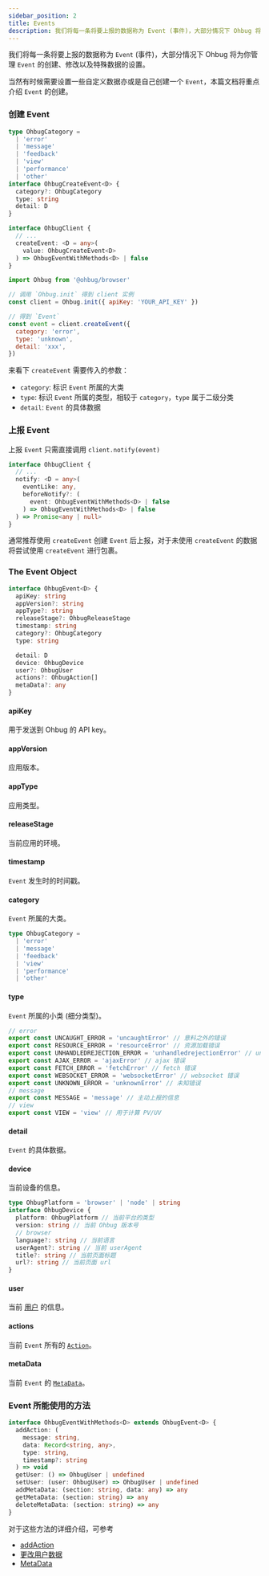 ```yaml
---
sidebar_position: 2
title: Events
description: 我们将每一条将要上报的数据称为 Event (事件)，大部分情况下 Ohbug 将为你管理 Event 的创建、修改以及特殊数据的设置。
---
```


我们将每一条将要上报的数据称为 `Event` (事件)，大部分情况下 Ohbug 将为你管理 `Event` 的创建、修改以及特殊数据的设置。

当然有时候需要设置一些自定义数据亦或是自己创建一个 `Event`，本篇文档将重点介绍 `Event` 的创建。

### 创建 Event

```typescript
type OhbugCategory =
  | 'error'
  | 'message'
  | 'feedback'
  | 'view'
  | 'performance'
  | 'other'
interface OhbugCreateEvent<D> {
  category?: OhbugCategory
  type: string
  detail: D
}

interface OhbugClient {
  // ...
  createEvent: <D = any>(
    value: OhbugCreateEvent<D>
  ) => OhbugEventWithMethods<D> | false
}
```

```javascript
import Ohbug from '@ohbug/browser'

// 调用 `Ohbug.init` 得到 client 实例
const client = Ohbug.init({ apiKey: 'YOUR_API_KEY' })

// 得到 `Event`
const event = client.createEvent({
  category: 'error',
  type: 'unknown',
  detail: 'xxx',
})
```

来看下 `createEvent` 需要传入的参数：

- `category`: 标识 `Event` 所属的大类
- `type`: 标识 `Event` 所属的类型，相较于 `category`，`type` 属于二级分类
- `detail`: `Event` 的具体数据

### 上报 Event

上报 `Event` 只需直接调用 `client.notify(event)`

```typescript
interface OhbugClient {
  // ...
  notify: <D = any>(
    eventLike: any,
    beforeNotify?: (
      event: OhbugEventWithMethods<D> | false
    ) => OhbugEventWithMethods<D> | false
  ) => Promise<any | null>
}
```

通常推荐使用 `createEvent` 创建 `Event` 后上报，对于未使用 `createEvent` 的数据将尝试使用 `createEvent` 进行包裹。

### The Event Object

```typescript
interface OhbugEvent<D> {
  apiKey: string
  appVersion?: string
  appType?: string
  releaseStage?: OhbugReleaseStage
  timestamp: string
  category?: OhbugCategory
  type: string

  detail: D
  device: OhbugDevice
  user?: OhbugUser
  actions?: OhbugAction[]
  metaData?: any
}
```

#### apiKey

用于发送到 Ohbug 的 API key。

#### appVersion

应用版本。

#### appType

应用类型。

#### releaseStage

当前应用的环境。

#### timestamp

`Event` 发生时的时间戳。

#### category

`Event` 所属的大类。

```typescript
type OhbugCategory =
  | 'error'
  | 'message'
  | 'feedback'
  | 'view'
  | 'performance'
  | 'other'
```

#### type

`Event` 所属的小类 (细分类型)。

```javascript
// error
export const UNCAUGHT_ERROR = 'uncaughtError' // 意料之外的错误
export const RESOURCE_ERROR = 'resourceError' // 资源加载错误
export const UNHANDLEDREJECTION_ERROR = 'unhandledrejectionError' // unhandledrejection 错误，可能包含 Promise, react render 等错误
export const AJAX_ERROR = 'ajaxError' // ajax 错误
export const FETCH_ERROR = 'fetchError' // fetch 错误
export const WEBSOCKET_ERROR = 'websocketError' // websocket 错误
export const UNKNOWN_ERROR = 'unknownError' // 未知错误
// message
export const MESSAGE = 'message' // 主动上报的信息
// view
export const VIEW = 'view' // 用于计算 PV/UV
```

#### detail

`Event` 的具体数据。

#### device

当前设备的信息。

```typescript
type OhbugPlatform = 'browser' | 'node' | string
interface OhbugDevice {
  platform: OhbugPlatform // 当前平台的类型
  version: string // 当前 Ohbug 版本号
  // browser
  language?: string // 当前语言
  userAgent?: string // 当前 userAgent
  title?: string // 当前页面标题
  url?: string // 当前页面 url
}
```

#### user

当前 [用户](user) 的信息。

#### actions

当前 `Event` 所有的 [`Action`](actions)。

#### metaData

当前 `Event` 的 [`MetaData`](meta-data)。

### Event 所能使用的方法

```typescript
interface OhbugEventWithMethods<D> extends OhbugEvent<D> {
  addAction: (
    message: string,
    data: Record<string, any>,
    type: string,
    timestamp?: string
  ) => void
  getUser: () => OhbugUser | undefined
  setUser: (user: OhbugUser) => OhbugUser | undefined
  addMetaData: (section: string, data: any) => any
  getMetaData: (section: string) => any
  deleteMetaData: (section: string) => any
}
```

对于这些方法的详细介绍，可参考

- [addAction](actions#addAction)
- [更改用户数据](user#更改用户数据)
- [MetaData](meta-data)
